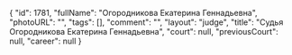 {
    "id": 1781,
    "fullName": "Огородникова Екатерина Геннадьевна",
    "photoURL": "",
    "tags": [],
    "comment": "",
    "layout": "judge",
    "title": "Судья Огородникова Екатерина Геннадьевна",
    "court": null,
    "previousCourt": null,
    "career": null
}